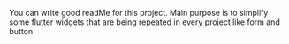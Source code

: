 You can write good readMe for this project. Main purpose is to simplify some flutter widgets that are being repeated in every project like form and button
